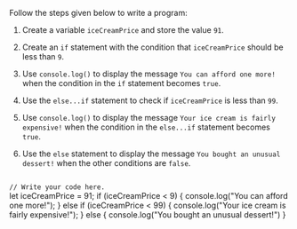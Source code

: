 Follow the steps given below
to write a program:

1. Create a variable `iceCreamPrice`
and
store the value `91`.

2. Create an `if` statement
with the condition that `iceCreamPrice`
should be less than `9`.

3. Use `console.log()` to display the message
`You can afford one more!` when the
condition in the `if` statement becomes `true`.

4. Use the `else...if` statement
to check if `iceCreamPrice`
is less than `99`.

5. Use `console.log()` to display the message
`Your ice cream is fairly expensive!` when the
condition in the `else...if` statement becomes `true`.

6. Use the `else` statement
to display the message
`You bought an unusual dessert!`
when the other conditions are `false`.

<Editor lang="javascript" type="exercise">
<code>
// Write your code here.
</code>

<solution>
let iceCreamPrice = 91;
if (iceCreamPrice < 9) {
  console.log("You can afford one more!");
} else if (iceCreamPrice < 99) {
  console.log("Your ice cream is fairly expensive!");
} else {
  console.log("You bought an unusual dessert!")
}
</solution>
</Editor>